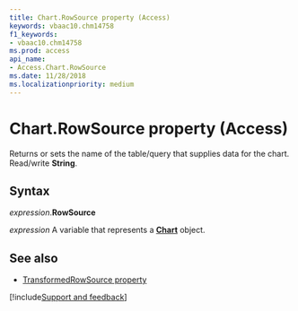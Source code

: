 ```yaml
---
title: Chart.RowSource property (Access)
keywords: vbaac10.chm14758
f1_keywords:
- vbaac10.chm14758
ms.prod: access
api_name:
- Access.Chart.RowSource
ms.date: 11/28/2018
ms.localizationpriority: medium
---
```



# Chart.RowSource property (Access)

Returns or sets the name of the table/query that supplies data for the chart. Read/write **String**.


## Syntax

_expression_.**RowSource**

_expression_ A variable that represents a **[Chart](Access.Chart.md)** object.


## See also

- [TransformedRowSource property](Access.Chart.TransformedRowSource.md)

[!include[Support and feedback](~/includes/feedback-boilerplate.md)]